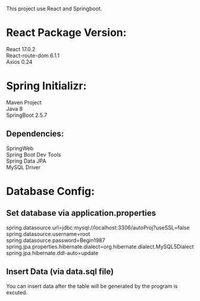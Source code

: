 This project use React and Springboot.

# React Package Version:
React 17.0.2  
React-route-dom 6.1.1  
Axios 0.24

# Spring Initializr:
Maven Project  
Java 8  
SpringBoot 2.5.7

## Dependencies:
SpringWeb  
Spring Boot Dev Tools  
Spring Data JPA  
MySQL Driver

# Database Config:
## Set database via application.properties
spring.datasource.url=jdbc:mysql://localhost:3306/autoProj?useSSL=false  
spring.datasource.username=root  
spring.datasource.password=Begin1987  
spring.jpa.properties.hibernate.dialect=org.hibernate.dialect.MySQL5Dialect  
spring.jpa.hibernate.ddl-auto=update

## Insert Data (via data.sql file)
You can insert data after the table will be generated by the program is excuted.
